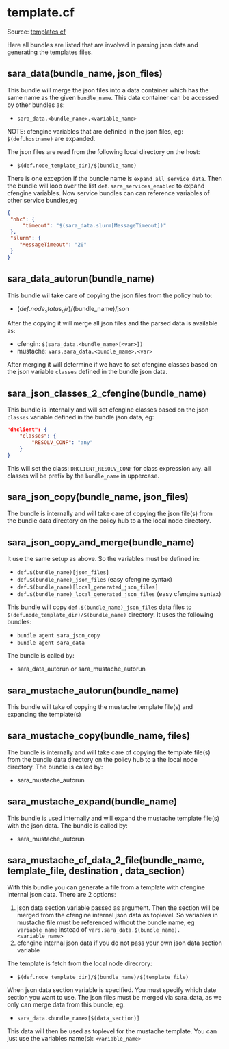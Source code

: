 # template.cf

Source: [templates.cf](/masterfiles/lib/surfsara/templates.cf)

Here all bundles are listed that are involved in parsing json data and
generating the templates files.

## sara_data(bundle_name, json_files)

This bundle will merge the json files into a data container which has the same name
as the given `bundle_name`. This data container can be accessed by other bundles
as:
 * `sara_data.<bundle_name>.<variable_name>`

NOTE: cfengine variables that are definied in the json files, eg: `$(def.hostname)`
are expanded.

The json files are read from the following local directory on the host:
 * `$(def.node_template_dir)/$(bundle_name)`

There is one exception if the bundle name is `expand_all_service_data`. Then the
bundle will loop over the list `def.sara_services_enabled` to expand cfengine variables.
Now service bundles can can reference variables of other service bundles,eg
```json
{
 "nhc": {
     "timeout": "$(sara_data.slurm[MessageTimeout])"
 },
 "slurm": {
    "MessageTimeout": "20"
 }
}
```
## sara_data_autorun(bundle_name)

This bundle wil take care of copying the json files from the policy hub to:
 * $(def.node_status_dir)/$(bundle_name)/json

After the copying it will merge all json files and the parsed data is available as:
 * cfengin: `$(sara_data.<bundle_name>[<var>])`
 * mustache: `vars.sara_data.<bundle_mame>.<var>`

After merging it will determine if we have to set cfengine classes based on the json variable
`classes` defined in the bundle json data.
## sara_json_classes_2_cfengine(bundle_name)

This bundle is internally and will set cfengine classes based on the json `classes`
variable defined in the bundle json data, eg:
```json
"dhclient": {
    "classes": {
        "RESOLV_CONF": "any"
    }
}
```

This will set the class: `DHCLIENT_RESOLV_CONF` for class expression `any`.
all classes wil be prefix by the `bundle_name` in uppercase.
## sara_json_copy(bundle_name, json_files)

The bundle is internally and will take care of copying the json file(s) from the bundle data directory
on the policy hub to a the local node directory.
## sara_json_copy_and_merge(bundle_name)

It use the same setup as above. So the variables must be defined in:
 * `def.$(bundle_name)[json_files]`
 * `def.$(bundle_name)_json_files` (easy cfengine syntax)
 * `def.$(bundle_name)[local_generated_json_files]`
 * `def.$(bundle_name)_local_generated_json_files` (easy cfengine syntax)

This bundle will copy `def.$(bundle_name)_json_files` data files to `$(def.node_template_dir)/$(bundle_name)` directory.
It uses the following bundles:
 * `bundle agent sara_json_copy`
 * `bundle agent sara_data`

The bundle is called by:
 * sara_data_autorun or sara_mustache_autorun
## sara_mustache_autorun(bundle_name)

This  bundle will take of copying the mustache template file(s) and expanding the template(s)
## sara_mustache_copy(bundle_name, files)

The bundle is internally and will take care of copying the template file(s) from the bundle data directory
on the policy hub to a the local node directory. The bundle is called by:
 * sara_mustache_autorun
## sara_mustache_expand(bundle_name)

This bundle is used internally and will expand the mustache template file(s) with the json data. The
bundle is called by:
 * sara_mustache_autorun
## sara_mustache_cf_data_2_file(bundle_name, template_file, destination , data_section)

With this bundle you can generate a file from a template with cfengine internal json data. There are 2
options:
 1. json data section variable passed as argument. Then the section will be merged from the
    cfengine internal json data as toplevel. So variables in mustache file must be referenced
    without the bundle name, eg `variable_name` instead of `vars.sara_data.$(bundle_name).<variable_name>`
 1. cfengine internal json data if you do not pass your own json data section variable

The template is fetch from the local node direcrory:
 * `$(def.node_template_dir)/$(bundle_name)/$(template_file)`

When json data section variable is specified. You must specify which date section you want to use. The json
files must be merged via sara_data, as we only can merge data from this bundle, eg:
 * `sara_data.<bundle_name>[$(data_section)]`

This data will then be used as toplevel for the mustache template. You can just use the variables
name(s): `<variable_name>`
